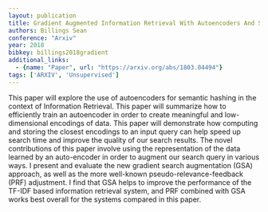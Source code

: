 ```yaml
---
layout: publication
title: Gradient Augmented Information Retrieval With Autoencoders And Semantic Hashing
authors: Billings Sean
conference: "Arxiv"
year: 2018
bibkey: billings2018gradient
additional_links:
  - {name: "Paper", url: "https://arxiv.org/abs/1803.04494"}
tags: ['ARXIV', 'Unsupervised']
---
```

This paper will explore the use of autoencoders for semantic hashing in the context of Information Retrieval. This paper will summarize how to efficiently train an autoencoder in order to create meaningful and low-dimensional encodings of data. This paper will demonstrate how computing and storing the closest encodings to an input query can help speed up search time and improve the quality of our search results. The novel contributions of this paper involve using the representation of the data learned by an auto-encoder in order to augment our search query in various ways. I present and evaluate the new gradient search augmentation (GSA) approach, as well as the more well-known pseudo-relevance-feedback (PRF) adjustment. I find that GSA helps to improve the performance of the TF-IDF based information retrieval system, and PRF combined with GSA works best overall for the systems compared in this paper.
